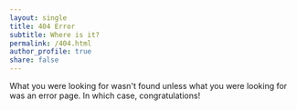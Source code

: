 ```yaml
---
layout: single
title: 404 Error
subtitle: Where is it?
permalink: /404.html
author_profile: true
share: false
---
```


What you were looking for wasn't found unless what you were looking for was an
error page. In which case, congratulations!